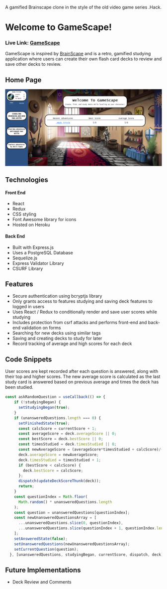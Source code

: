 A gamified Brainscape clone in the style of the old video game series .Hack.
# Welcome to GameScape!
### Live Link: [GameScape](https://gamescape.herokuapp.com/)

GameScape is inspired by [BrainScape] and is a retro, gamified studying application where users can create their own flash card decks to review and save other decks to review.

## Home Page
![GameScapeHome.png](https://raw.githubusercontent.com/dupchurch93/GameScape/main/frontend/public/GameScapeHome.png)

## Technologies

#### Front End
  - React
  - Redux
  - CSS styling
  - Font Awesome library for icons
  - Hosted on Heroku
#### Back End
  - Built with Express.js
  - Uses a PostgreSQL Database
  - Sequelize.js
  - Express Validator Library
  - CSURF Library

## Features
  - Secure authentication using bcryptjs library
  - Only grants access to features studying and saving deck features to logged in users
  - Uses React / Redux to conditionally render and save user scores while studying
  - Includes protection from csrf attacks and performs front-end and back-end validation on forms
  - Searching for new decks using similar tags
  - Saving and creating decks to study for later
  - Record tracking of average and high scores for each deck

## Code Snippets
User scores are kept recorded after each question is answered, along with their top and higher scores. The new average score is calculated as the last study card is answered based on previous average and times the deck has been studied. 
```js
const askRandomQuestion = useCallback(() => {
    if (!studyingBegan) {
      setStudyingBegan(true);
    }
    if (unansweredQuestions.length === 0) {
      setFinishedState(true);
      const calcScore = currentScore + 1;
      const averageScore = deck.averageScore || 0;
      const bestScore = deck.bestScore || 0;
      const timesStudied = deck.timesStudied || 0;
      const newAverageScore = (averageScore*timesStudied + calcScore)/(timesStudied+1);
      deck.averageScore = newAverageScore;
      deck.timesStudied = timesStudied + 1;
      if (bestScore < calcScore) {
        deck.bestScore = calcScore;
      };
      dispatch(updateDeckScoreThunk(deck));
      return;
    }
    const questionIndex = Math.floor(
      Math.random() * unansweredQuestions.length
    );
    const question = unansweredQuestions[questionIndex];
    const newUnansweredQuestionsArray = [
      ...unansweredQuestions.slice(0, questionIndex),
      ...unansweredQuestions.slice(questionIndex + 1, questionIndex.length),
    ];
    setAnsweredState(false);
    setUnansweredQuestions(newUnansweredQuestionsArray);
    setCurrentQuestion(question);
  }, [unansweredQuestions, studyingBegan, currentScore, dispatch, deck]);
```


## Future Implementations
  - Deck Review and Comments


[BrainScape]: https://www.brainscape.com/

[GameScape]: https://gamescape.herokuapp.com
